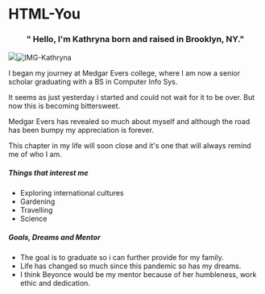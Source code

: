# HTML-You

<html>
<h3><center>" Hello, I'm Kathryna born and raised in Brooklyn, NY."</center></h3>
<img src= <<a href="https://ibb.co/MZ0msxQ"><img src="https://i.ibb.co/NtBMsdb/IMG-Kathryna.jpg" alt="IMG-Kathryna" border="0"></a> 

<div>
<p> I began my journey at Medgar Evers college, where I am now a senior scholar graduating with a BS in Computer Info Sys.</p>
<p> It seems as just yesterday i started and could not wait for it to be over. But now this is becoming bittersweet.</p>
<p> Medgar Evers has revealed so much about myself and although the road has been bumpy my appreciation is forever.</p>
<p> This chapter in my life will soon close and it's one that will always remind me of who I am.</p>
</div>

<div>
<h5><b>
 Things that interest me
 </b></h5>
 <ul>
 <li>Exploring international cultures</li>
 <li>Gardening</li>
 <li>Travelling</li>
 <li>Science</li>
 </div>

 <div>
 <h5><b>
 Goals, Dreams and Mentor
 </b></h5>
 <ul>
 <li> The goal is to graduate so i can further provide for my family.</li>
 <li> Life has changed so much since this pandemic so has my dreams.</li>
 <li> I think Beyonce would be my mentor because of her humbleness, work ethic and dedication.</li>
 </div>

 </html>

     